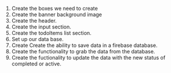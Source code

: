 1. Create the boxes we need to create 
2. Create the banner background image
3. Create the header.
4. Create the input section.
5. Create the todoItems list section.
6. Set up our data base.
7. Create Create the ability to save data in a firebase database.
8. Create the functionality to grab the data from the database.
9. Create the fuctionality to update the data with the new status of completed or active.
